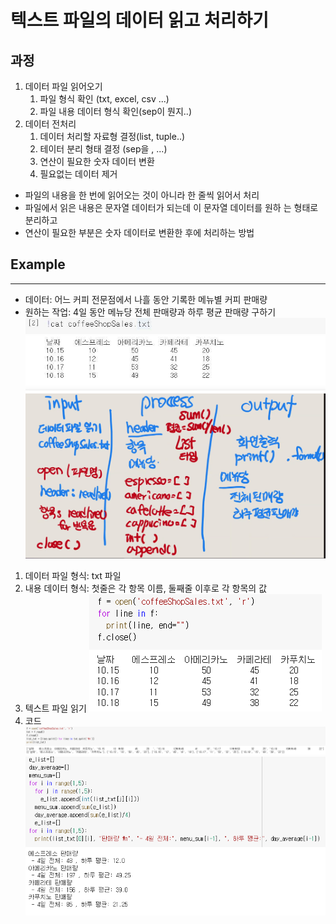 # 텍스트 파일의 데이터 읽고 처리하기
## 과정
1. 데이터 파일 읽어오기
    1. 파일 형식 확인 (txt, excel, csv ...)
    2. 파일 내용 데이터 형식 확인(sep이 뭔지..)
2. 데이터 전처리 
   1. 데이터 처리할 자료형 결정(list, tuple..)
   2. 테이터 분리 형태 결정 (sep을 , ...)
   3. 연산이 필요한 숫자 데이터 변환
   4. 필요없는 데이터 제거 

* 파일의 내용을 한 번에 읽어오는 것이 아니라 한 줄씩 읽어서 처리
* 파일에서 읽은 내용은 문자열 데이터가 되는데 이 문자열 데이터를 원하 는 형태로 분리하고
* 연산이 필요한 부분은 숫자 데이터로 변환한 후에 처리하는 방법

## Example
---
- 데이터: 어느 커피 전문점에서 나흘 동안 기록한 메뉴별 커피 판매량 
- 원하는 작업: 4일 동안 메뉴당 전체 판매량과 하루 평균 판매량 구하기 
![](2022-08-10-17-11-45.png)
![](2022-08-11-10-18-01.png)
1. 데이터 파일 형식: txt 파일
2. 내용 데이터 형식: 첫줄은 각 항목 이름, 둘째줄 이후로 각 항목의 값
3. 텍스트 파일 읽기 
   ![](2022-08-10-17-14-17.png)
4. 코드
![](2022-08-11-11-32-57.png)
![](2022-08-11-11-33-18.png)
